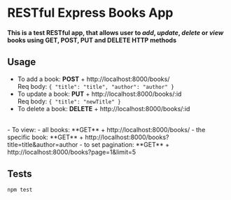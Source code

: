RESTful Express Books App
=========

#### This is a test RESTful app, that allows user to _add_, _update_, _delete_ or _view_ books using GET, POST, PUT and DELETE HTTP methods

## Usage
- To add a book: **POST** + http://localhost:8000/books/
<br> Req body: `{
  "title": "title",
  "author": "author"
  }
  `
- To update a book: **PUT** + http://localhost:8000/books/:id
<br> Req body: `{
  "title": "newTitle"
  }`
- To delete a book: **DELETE** + http://localhost:8000/books/:id
<br>
- To view:
  - all books: **GET** + http://localhost:8000/books/
  - the specific book: **GET** +  http://localhost:8000/books?title=title&author=author
  - to set pagination: **GET** + http://localhost:8000/books?page=1&limit=5

## Tests

`npm test`
